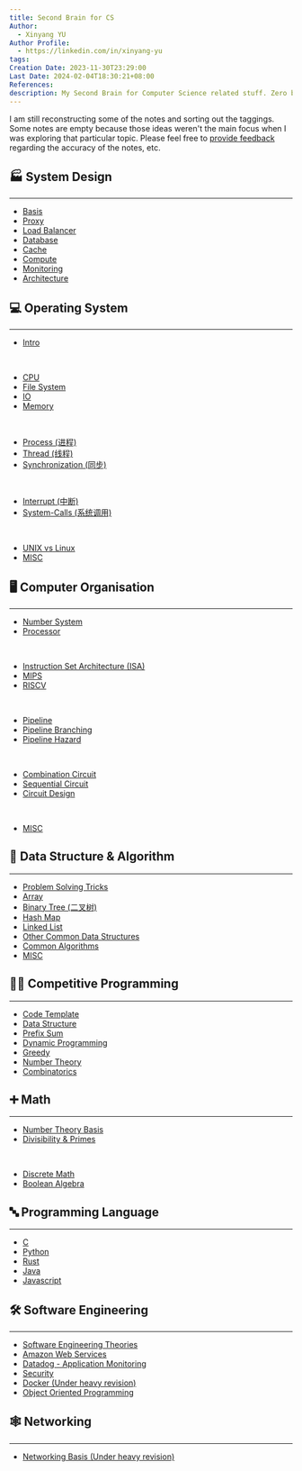```yaml
---
title: Second Brain for CS
Author:
  - Xinyang YU
Author Profile:
  - https://linkedin.com/in/xinyang-yu
tags: 
Creation Date: 2023-11-30T23:29:00
Last Date: 2024-02-04T18:30:21+08:00
References: 
description: My Second Brain for Computer Science related stuff. Zero bullshit, short and sweet.
---
```


I am still reconstructing some of the notes and sorting out the taggings. Some notes are empty because those ideas weren't the main focus when I was exploring that particular topic. Please feel free to [provide feedback](https://github.com/xy-241/CS-Notes/issues) regarding the accuracy of the notes, etc.

## 🏭 System Design
---
- [Basis](https://notes.yxy.ninja/System-Design/)
- [Proxy](https://notes.yxy.ninja/System-Design/Proxy/)
- [Load Balancer](https://notes.yxy.ninja/System-Design/Load-Balancers/)
- [Database](https://notes.yxy.ninja/System-Design/Database/)
- [Cache](https://notes.yxy.ninja/System-Design/Cache/)
- [Compute](https://notes.yxy.ninja/System-Design/Compute/)
- [Monitoring](https://notes.yxy.ninja/System-Design/Monitoring/)
- [Architecture](https://notes.yxy.ninja/System-Design/Architectures/)


## 💻 Operating System
---
- [Intro](https://notes.yxy.ninja/OS/)
</br>

- [CPU](https://notes.yxy.ninja/OS/CPU/)
- [File System](https://notes.yxy.ninja/OS/File-System/)
- [IO](https://notes.yxy.ninja/OS/IO/)
- [Memory](https://notes.yxy.ninja/OS/Memory/)
</br>

- [Process (进程)](https://notes.yxy.ninja/OS/Process/)
- [Thread (线程)](https://notes.yxy.ninja/OS/Thread/)
- [Synchronization (同步)](https://notes.yxy.ninja/OS/Synchronization/)
</br>

- [Interrupt (中断)](https://notes.yxy.ninja/OS/Interrupt/)
- [System-Calls (系统调用)](https://notes.yxy.ninja/OS/System-Call/)
</br>

- [UNIX vs Linux](https://notes.yxy.ninja/OS/UNIX-vs-Linux/)
- [MISC](https://notes.yxy.ninja/OS/Terminologies/)


## 🖥️ Computer Organisation 
---
- [Number System](https://notes.yxy.ninja/Computer-Organisation/Number-System/)
- [Processor](https://notes.yxy.ninja/Computer-Organisation/Processor/)
</br>

- [Instruction Set Architecture (ISA)](https://notes.yxy.ninja/Computer-Organisation/Instruction-Set-Architecture-(ISA)/)
- [MIPS](https://notes.yxy.ninja/Computer-Organisation/Instruction-Set-Architecture-(ISA)/MIPS/)
- [RISCV](https://notes.yxy.ninja/Computer-Organisation/Instruction-Set-Architecture-(ISA)/RISCV/)
</br>

- [Pipeline](https://notes.yxy.ninja/Computer-Organisation/Pipeline/)
- [Pipeline Branching](https://notes.yxy.ninja/Computer-Organisation/Pipeline-Branching/)
- [Pipeline Hazard](https://notes.yxy.ninja/Computer-Organisation/Pipeline-Hazard/)
</br>

- [Combination Circuit](https://notes.yxy.ninja/Computer-Organisation/Combination-Circuit/)
- [Sequential Circuit](https://notes.yxy.ninja/Computer-Organisation/Sequential-Circuit/)
- [Circuit Design](https://notes.yxy.ninja/Computer-Organisation/Circuit-Design/)
</br>

- [MISC](https://notes.yxy.ninja/Computer-Organisation/Terminologies/)

## 🧠 Data Structure & Algorithm
---
- [Problem Solving Tricks](https://notes.yxy.ninja/tags/problem_solving)
- [Array](https://notes.yxy.ninja/DSA/Data-Structure/Array/)
- [Binary Tree (二叉树)](https://notes.yxy.ninja/DSA/Data-Structure/Binary-Tree-(二叉树)/)
- [Hash Map](https://notes.yxy.ninja/DSA/Data-Structure/Hash-Map/)
- [Linked List](https://notes.yxy.ninja/DSA/Data-Structure/Linked-List/)
- [Other Common Data Structures](https://notes.yxy.ninja/DSA/Data-Structure/)
- [Common Algorithms](https://notes.yxy.ninja/DSA/Algorithms/)
- [MISC](https://notes.yxy.ninja/DSA/terminologies/)


## 👩‍💻 Competitive Programming
---
- [Code Template](https://notes.yxy.ninja/cp/Competitive-Programming-Code-Templates)
- [Data Structure](https://notes.yxy.ninja/cp/data_structure/)
- [Prefix Sum](https://notes.yxy.ninja/cp/prefix_sum/)
- [Dynamic Programming](https://notes.yxy.ninja/cp/dynamic_programming/)
- [Greedy](https://notes.yxy.ninja/cp/greedy/)
- [Number Theory](https://notes.yxy.ninja/cp/number_theory/)
- [Combinatorics](https://notes.yxy.ninja/cp/combinatorics/)


## ➕ Math
---
- [Number Theory Basis](https://notes.yxy.ninja/tags/number_theory)
- [Divisibility & Primes](https://notes.yxy.ninja/Number-Theory/Divisibility-and-Primes/)
</br>

- [Discrete Math](https://notes.yxy.ninja/tags/discrete_math)
- [Boolean Algebra](https://notes.yxy.ninja/tags/boolean_algebra)


## 🔤 Programming Language
---
- [C](https://notes.yxy.ninja/tags/c)
- [Python](https://notes.yxy.ninja/tags/python)
- [Rust](https://notes.yxy.ninja/tags/rust)
- [Java](https://notes.yxy.ninja/tags/java)
- [Javascript](https://notes.yxy.ninja/tags/js)


## 🛠️ Software Engineering 
---
- [Software Engineering Theories](https://notes.yxy.ninja/tags/software_engineering)
- [Amazon Web Services](https://notes.yxy.ninja/tags/aws)
- [Datadog - Application Monitoring](https://notes.yxy.ninja/tags/Datadog)
- [Security](https://notes.yxy.ninja/tags/security)
- [Docker (Under heavy revision)](https://notes.yxy.ninja/tags/docker)
- [Object Oriented Programming](https://notes.yxy.ninja/tags/OOP)



## 🕸️ Networking
---
- [Networking Basis (Under heavy revision)](https://notes.yxy.ninja/tags/networking)


